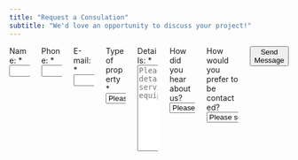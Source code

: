 ```yaml
---
title: "Request a Consulation"
subtitle: "We'd love an opportunity to discuss your project!"
---
```


<div class="column is-6 is-offset-3">
  <form method="POST" action="/form-thank-you" name="Consulation" netlify>
    <div class="columns is-multiline">
      <div class="column is-12">
        <label>Name:</label> <span class="required-asterisk">*</span>
        <input name="Name" class="input is-medium" type="text" required />
      </div>
      <div class="column is-12">
        <label>Phone:</label> <span class="required-asterisk">*</span>
        <input name="Phone" class="input is-medium" type="text" required />
      </div>
      <div class="column is-12">
        <label>E-mail:</label> <span class="required-asterisk">*</span>
        <input name="E-mail" class="input is-medium" type="email" required />
      </div>
      <div class="column is-12">
        <label>Type of property</label> <span class="required-asterisk">*</span>
        <select name="Property" class="select" required>
          <option value="">Please select...</option>
          <option value="Residential">Residential</option>
          <option value="Commercial">Commercial</option>
        </select>
      </div>
      <div class="column is-12">
        <label>Details:</label> <span class="required-asterisk">*</span>
        <textarea name="Details" class="textarea" rows="10" placeholder="Please provide the details of the services and equipment required" required></textarea>
      </div>
      <div class="column is-12">
        <label>How did you hear about us?</label>
        <select name="Referrer" class="select">
          <option value="">Please select...</option>
          <option value="I don't recall">I don't recall</option>
          <option value="Search Engine">Search Engine</option>
          <option value="Flyier">Flyier</option>
          <option value="Social Network">Social Network</option>
          <option value="Word of Mouth">Word of Mouth</option>
          <option value="Other">Other</option>
        </select>
      </div>
      <div class="column is-12">
        <label>How would you prefer to be contacted?</label>
        <select name="Preferred contact method" class="select">
          <option value="">Please select...</option>
          <option value="E-mail">E-mail</option>
          <option value="Phone">Phone</option>
          <option value="Text">Text</option>
        </select>
      </div>
      <div class="form-footer has-text-centered mt-10">
        <button class="button cta is-large primary-btn raised is-clear">Send Message</button>
      </div>
    </div>
  </form>
</div>
